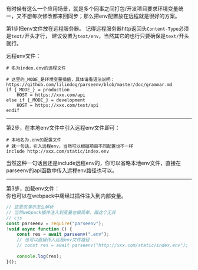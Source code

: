 有时候有这么一个应用场景，就是多个同事之间打包/开发项目要求环境变量统一，又不想每次修改都来回同步；那么把env配置放在远程就是很好的方案。      

第1步把env文件放在远程服务器。
记得远程服务器http返回头`Content-Type`必须是`text/`开头才行， 建议设置为`text/env`，当然其它的也行只要确保是`text/`开头就行。   

远程env文件： 
```text
# 名为index.env的远程文件

# 这里的_MODE_是环境变量插值，具体请看语法说明：https://github.com/lilindog/parseenv/blob/master/doc/grammar.md
if {_MODE_} = production
    HOST = https://xxx.com/api
else if {_MODE_} = development
    HOST = https://xxx.com/test/api
endif
```

---

第2步，在本地env文件中引入远程env文件即可：   
```text
# 本地名为.env的配置文件
# 就一句话，引入远程env，当然可以根据项目不同配置也不一样
include http://xxx.com/static/index.env
```
当然这种一句话且还是include远程env的，你可以省略本地env文件，直接在parseenv的api函数中传入远程env路径也可以。   

---

第3步，加载env文件：  
你也可以在webpack中痛经过插件注入到内部变量。   
```js
// 这里仅演示怎么解析
// 当然webpack插件注入到变量也很简单，跟这个无异
// cjs
const parseenv = require("parseenv");
!void async function () {
    const res = await parseenv(".env");
    // 也可以直接传入远程env文件路径
    // const res = await parseenv("http://xxx.com/static/index.env");
    
    console.log(res);
}();
```